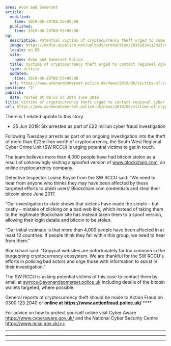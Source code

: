 ```yaml
area: Avon and Somerset
article:
  modified:
    time: 2019-06-28T08:55+00:00
  published:
    time: 2019-06-28T08:55+00:00
og:
  description: Potential victims of cryptocurrency theft urged to come forward&#8230;
  image: https://media.aspolice.net/uploads/production/20191024112023/computer-edited-pic.jpg
  locale: en_GB
  site:
    name: Avon and Somerset Police
  title: Victims of cryptocurrency theft urged to contact regional cyber crime unit | Avon and Somerset Police
  type: article
  updated:
    time: 2019-06-28T08:55+00:00
  url: https://www.avonandsomerset.police.uk/news/2019/06/victims-of-cryptocurrency-theft-urged-to-contact-regional-cyber-crime-unit/
position: '2'
publish:
  date: Posted at 09:55 on 28th June 2019
title: Victims of cryptocurrency theft urged to contact regional cyber crime unit | Avon and Somerset Police
url: https://www.avonandsomerset.police.uk/news/2019/06/victims-of-cryptocurrency-theft-urged-to-contact-regional-cyber-crime-unit/
```

There is 1 related update to this story

 * 25 Jun 2019: Six arrested as part of £22 million cyber fraud investigation

Following Tuesday’s arrests as part of an ongoing investigation into the theft of more than £22million worth of cryptocurrency, the South West Regional Cyber Crime Unit (SW RCCU) is urging potential victims to get in touch.

The team believes more than 4,000 people have had bitcoin stolen as a result of unknowingly visiting a spoofed version of www.blockchain.com, an online cryptocurrency company.

Detective Inspector Louise Boyce from the SW RCCU said: “We need to hear from anyone who thinks they may have been affected by these targeted efforts to phish users’ Blockchain.com credentials and steal their bitcoin since June 2017.

“Our investigation to-date shows that victims have made the simple – but costly – mistake of clicking on a bad web link, which instead of taking them to the legitimate Blockchain site has instead taken them to a spoof version, allowing their login details and bitcoin to be stolen.

“Our initial estimate is that more than 4,000 people have been affected in at least 12 countries. If people think they fall within this group, we need to hear from them.”

Blockchain said: "Copycat websites are unfortunately far too common in the burgeoning cryptocurrency ecosystem. We are thankful for the SW RCCU's efforts in policing bad actors and urge those with information to assist in their investigation."

The SW RCCU is asking potential victims of this case to contact them by email at swrccu@avonandsomerset.police.uk including details of the bitcoin wallets targeted, where possible.

General reports of cryptocurrency theft should be made to Action Fraud on 0300 123 2040 or **online at** **https://www.actionfraud.police.uk/** ****

For advice on how to protect yourself online visit Cyber Aware https://www.cyberaware.gov.uk/ and the National Cyber Security Centre https://www.ncsc.gov.uk/>>

****

****

****
